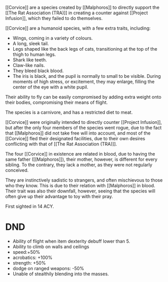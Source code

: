 [[Corvice]] are a species created by [[Malphoros]] to directly support the [[The Rat Association (TRA)]] in creating a counter against [[Project Infusion]], which they failed to do themselves.

[[Corvice]] are a humanoid species, with a few extra traits, including:
- Wings, coming in a variety of colours.
- A long, sleek tail.
- Legs shaped like the back legs of cats, transitioning at the top of the thigh to human legs.
- Shark like teeth.
- Claw-like nails.
- They bleed black blood.
- The iris is black, and the pupil is normally to small to be visible. During moments of high stress, or excitement, they may enlarge, filling the center of the eye with a white pupil.

Their ability to fly can be easily compromised by adding extra weight onto their bodies, compromising their means of flight.

The species is a carnivore, and has a restricted diet to meat.

[[Corvice]] were originally intended to directly counter [[Project Infusion]], but after the only four members of the species went rogue, due to the fact that [[Malphoros]] did not take free will into account, and most of the [[Corvice]] fled their designated facilities, due to their own desires conflicting with that of [[The Rat Association (TRA)]].

The four [[Corvice]] in existence are related in blood, due to having the same father ([[Malphoros]]), their mother, however, is different for every sibling. To the contrary, they lack a mother, as they were not regularly conceived.

They are instinctively sadistic to strangers, and often mischievous to those who they know. This is due to their relation with [[Malphoros]] in blood. Their trait was also their downfall, however, seeing that the species will often give up their advantage to toy with their pray.

First sighted in 14 ACY.

# DND
- Ability of flight when item dexterity debuff lower than 5.
- Ability to climb on walls and ceilings
- speed:+50%
- acrobatics: +100%
- strength: +50%
- dodge on ranged weapons: -50%
- Unable of stealthily blending into the masses.
